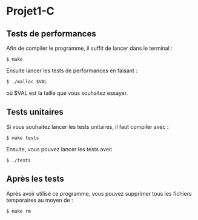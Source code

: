 # Projet1-C

## Tests de performances

Afin de compiler le programme, il suffit de lancer dans le terminal :

	$ make

Ensuite lancer les tests de performances en faisant :

	$ ./malloc $VAL

où $VAL est la taille que vous souhaitez essayer.

## Tests unitaires

Si vous souhaitez lancer les tests unitaires, il faut compiler avec :

	$ make tests

Ensuite, vous pouvez lancer les tests avec

	$ ./tests

## Après les tests

Après avoir utilisé ce programme, vous pouvez supprimer tous les fichiers temporaires au moyen de :

	$ make rm
